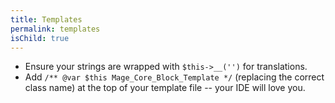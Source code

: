 ```yaml
---
title: Templates
permalink: templates
isChild: true
---
```


* Ensure your strings are wrapped with `$this->__('')` for translations.
* Add `/** @var $this Mage_Core_Block_Template */` (replacing the correct class name) at the top of your template file -- your IDE will love you.
